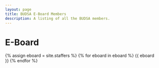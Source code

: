 ```yaml
---
layout: page
title: BUDSA E-Board Members
description: A listing of all the BUDSA members.
---
```


# E-Board

{% assign eboard = site.staffers %}
{% for eboard in eboard %}
{{ eboard }}
{% endfor %}

